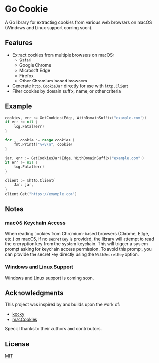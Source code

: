 # Go Cookie

A Go library for extracting cookies from various web browsers on macOS (Windows and Linux support coming soon).

## Features

* Extract cookies from multiple browsers on macOS:
  - Safari
  - Google Chrome
  - Microsoft Edge
  - Firefox
  - Other Chromium-based browsers
* Generate `http.CookieJar` directly for use with `http.Client`
* Filter cookies by domain suffix, name, or other criteria

## Example

```go
cookies, err := GetCookies(Edge, WithDomainSuffix("example.com"))
if err != nil {
    log.Fatal(err)
}

for _, cookie := range cookies {
    fmt.Printf("%+v\n", cookie)
}
```

```go
jar, err := GetCookiesJar(Edge, WithDomainSuffix("example.com"))
if err != nil {
    log.Fatal(err)
}

client := &http.Client{
    Jar: jar,
}
client.Get("https://example.com")
```

## Notes

### macOS Keychain Access

When reading cookies from Chromium-based browsers (Chrome, Edge, etc.) on macOS, if no `secretKey` is provided, the library will attempt to read the encryption key from the system keychain. This will trigger a system prompt asking for keychain access permission. To avoid this prompt, you can provide the secret key directly using the `WithSecretKey` option.

### Windows and Linux Support

Windows and Linux support is coming soon.

## Acknowledgments

This project was inspired by and builds upon the work of:

- [kooky](https://github.com/browserutils/kooky)
- [macCookies](https://github.com/kawakatz/macCookies)

Special thanks to their authors and contributors.

## License

[MIT](LICENSE)
